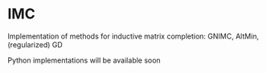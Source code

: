 # IMC
Implementation of methods for inductive matrix completion: GNIMC, AltMin, (regularized) GD

Python implementations will be available soon
